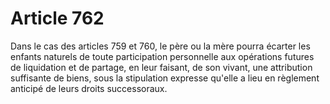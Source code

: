# Article 762

Dans le cas des articles 759 et 760, le père ou la mère pourra écarter les enfants naturels de toute participation personnelle aux opérations futures de liquidation et de partage, en leur faisant, de son vivant, une attribution suffisante de biens, sous la stipulation expresse qu'elle a lieu en règlement anticipé de leurs droits successoraux.